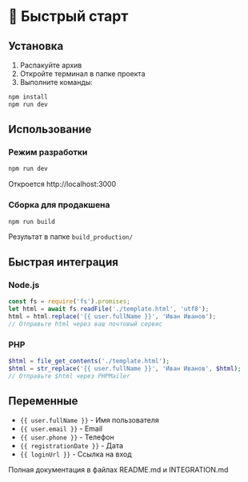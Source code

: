 # 🚀 Быстрый старт

## Установка

1. Распакуйте архив
2. Откройте терминал в папке проекта
3. Выполните команды:

```bash
npm install
npm run dev
```

## Использование

### Режим разработки
```bash
npm run dev
```
Откроется http://localhost:3000

### Сборка для продакшена
```bash
npm run build
```
Результат в папке `build_production/`

## Быстрая интеграция

### Node.js
```javascript
const fs = require('fs').promises;
let html = await fs.readFile('./template.html', 'utf8');
html = html.replace('{{ user.fullName }}', 'Иван Иванов');
// Отправьте html через ваш почтовый сервис
```

### PHP
```php
$html = file_get_contents('./template.html');
$html = str_replace('{{ user.fullName }}', 'Иван Иванов', $html);
// Отправьте $html через PHPMailer
```

## Переменные

- `{{ user.fullName }}` - Имя пользователя
- `{{ user.email }}` - Email
- `{{ user.phone }}` - Телефон
- `{{ registrationDate }}` - Дата
- `{{ loginUrl }}` - Ссылка на вход

Полная документация в файлах README.md и INTEGRATION.md
